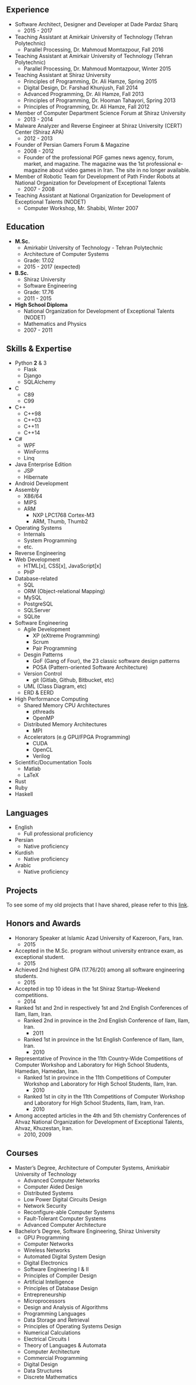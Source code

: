## Experience

-	Software Architect, Designer and Developer at Dade Pardaz Sharq
	-	2015 - 2017
-	Teaching Assistant at Amirkair University of Technology (Tehran Polytechnic)
	-	Parallel Processing, Dr. Mahmoud Momtazpour, Fall 2016
-	Teaching Assistant at Amirkair University of Technology (Tehran Polytechnic)
	-	Parallel Processing, Dr. Mahmoud Momtazpour, Winter 2015
-	Teaching Assistant at Shiraz University
	-	Principles of Programming, Dr. Ali Hamze, Spring 2015
	-	Digital Design, Dr. Farshad Khunjush, Fall 2014
	-	Advanced Programming, Dr. Ali Hamze, Fall 2013
	-	Principles of Programming, Dr. Hooman Tahayori, Spring 2013
	-	Principles of Programming, Dr. Ali Hamze, Fall 2012
-	Member of Computer Department Science Forum at Shiraz University
	-	2013 - 2014
-	Malware Analyzer and Reverse Engineer at Shiraz University (CERT) Center (Shiraz APA)
	-	2012 - 2013
-	Founder of Persian Gamers Forum & Magazine
	-	2008 - 2012
	-	Founder of the professional PGF games news agency, forum, market, and magazine.
		The magazine was the 1st professional e-magazine about video games in Iran.
		The site in no longer available.
-	Member of Robotic Team for Development of Path Finder Robots at National Organization for
	Development of Exceptional Talents
	-	2007 - 2008
-	Teaching Assistant at National Organization for Development of Exceptional Talents (NODET)
	-	Computer Workshop, Mr. Shabibi, Winter 2007


## Education  

-	__M.Sc.__
    -	Amirkabir University of Technology - Tehran Polytechnic
	-	Architecture of Computer Systems
    -   Grade: 17.02
	-	2015 - 2017 (expected)
-	__B.Sc.__
    -	Shiraz University
	-	Software Engineering
	-	Grade: 17.76
	-	2011 - 2015
-	__High School Diploma__
    -	National Organization for Development of Exceptional Talents (NODET)
	-	Mathematics and Physics
	-	2007 - 2011

## Skills & Expertise
- Python __2__ & 3
	- Flask
    - Django
    - SQLAlchemy
- C
    - C89
    - C99
- C++
    - C++98
    - C++03
    - C++11
	- C++14
- C#
	- WPF
	- WinForms
	- Linq
- Java Enterprise Edition
	- JSP
	- Hibernate
- Android Development
- Assembly
	- X86/64
	- MIPS
	- ARM
		- NXP LPC1768 Cortex-M3
		- ARM, Thumb, Thumb2
- Operating Systems
    - Internals
    - System Programming
    - etc.
- Reverse Engineering
- Web Development
    - HTML[x], CSS[x], JavaScript[x]
    - PHP
- Database-related
    - SQL
    - ORM (Object-relational Mapping)
    - MySQL
    - PostgreSQL
    - SQLServer
    - SQLite
- Software Engineering
    - Agile Development
        - XP (eXtreme Programming)
        - Scrum
        - Pair Programming
    - Desgin Patterns
        - GoF (Gang of Four), the 23 classic software design patterns
        - POSA (Pattern-oriented Software Architecture)
    - Version Control
        - git (Gitlab, Github, Bitbucket, etc)
    - UML (Class Diagram, etc)
    - ERD & EERD
- High Performance Computing
    - Shared Memory CPU Architectures
        - pthreads
        - OpenMP
    - Distributed Memory Architectures
        - MPI
	- Accelerators (e.g GPU/FPGA Programming)
        - CUDA
        - OpenCL
        - Verilog
- Scientific/Documentation Tools
    - Matlab
    - LaTeX
- Rust
- Ruby
- Haskell

## Languages
- English
	- Full professional proficiency
- Persian
	- Native proficiency
- Kurdish
	- Native proficiency
- Arabic
	- Native proficiency

## Projects

To see some of my old projects that I have shared, please refer to this [link](https://github.com/ahmad-siavashi/ "Projects").

## Honors and Awards
- Honorary Speaker at Islamic Azad University of Kazeroon, Fars, Iran.
	-	2015
- Accepted in the M.Sc. program without university entrance exam, as exceptional student.
	-	2015
- Achieved 2nd highest GPA (17.76/20) among all software engineering students.
	-	2015
- Accepted in top 10 ideas in the 1st Shiraz Startup-Weekend competitions.
	-	2014
- Ranked 1st and 2nd in respectively 1st and 2nd English Conferences of Ilam, Ilam, Iran.
	-	Ranked 2nd in province in the 2nd English Conference of Ilam, Ilam, Iran.
		-	2011
	-	Ranked 1st in province in the 1st English Conference of Ilam, Ilam, Iran.
		-	2010
- Representative of Province in the 11th Country-Wide Competitions of Computer Workshop and
Laboratory for High School Students, Hamedan, Hamedan, Iran.
	- Ranked 1st in province in the 11th Competitions of Computer Workshop and Laboratory for High
School Students, Ilam, Iran.
		-	2010
	- Ranked 1st in city in the 11th Competitions of Computer Workshop and
Laboratory for High School Students, Ilam, Iram, Iran.
		-	2010
- Among accepted articles in the 4th and 5th chemistry Conferences of Ahvaz National Organization for
Development of Exceptional Talents, Ahvaz, Khuzestan, Iran.
	-	2010, 2009

## Courses
- Master’s Degree, Architecture of Computer Systems, Amirkabir University of Technology
    - Advanced Computer Networks
    - Computer Aided Design
    - Distributed Systems
	- Low Power Digital Circuits Design
	- Network Security
	- Reconfigure-able Computer Systems
	- Fault-Tolerant Computer Systems
	- Advanced Computer Architecture
- Bachelor’s Degree, Software Engineering, Shiraz University
	- GPU Programming
	- Computer Networks
	- Wireless Networks
	- Automated Digital System Design
	- Digital Electronics
	- Software Engineering I & II
	- Principles of Compiler Design
	- Artificial Intelligence
	- Principles of Database Design
	- Entrepreneurship
	- Microprocessors
	- Design and Analysis of Algorithms
	- Programming Languages
	- Data Storage and Retrieval
	- Principles of Operating Systems Design
	- Numerical Calculations
	- Electrical Circuits I
	- Theory of Languages & Automata
	- Computer Architecture
	- Commercial Programming
	- Digital Design
	- Data Structures
	- Discrete Mathematics

